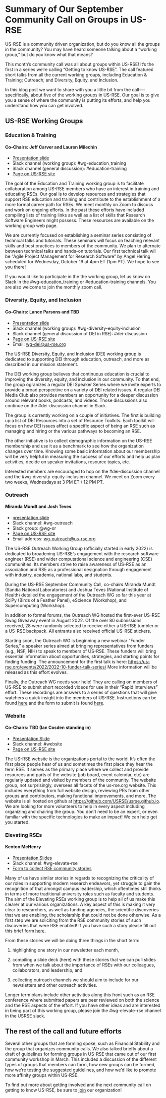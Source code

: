 # Summary of Our September Community Call on Groups in US-RSE

US-RSE is a community driven organization,
but do you know all the groups in the community?
You may have heard someone talking about a “working group,”
but do you know what that means?

This month’s community call was all about groups within US-RSE!
It’s the first in a series we’re calling “Getting to know US-RSE”.
The call featured short talks from all the current working groups,
including Education & Training; Outreach; and Diversity, Equity, and Inclusion.

In this blog post we want to share with you a little bit
from the call---specifically, about five of the working groups in US-RSE.
Our goal is to give you a sense of where the community is putting its efforts,
and help you understand how you can get involved.

## US-RSE Working Groups

### Education & Training
#### Co-Chairs: Jeff Carver and Lauren Milechin

* [Presentation slide](https://docs.google.com/presentation/d/1Nmp-aPwKB6RH8sBkbeA2IuYiUN5xH24l/edit#slide=id.p1)
* Slack channel (working group): #wg-education_training
* Slack channel (general discussion): #education-training
* [Page on US-RSE site](https://us-rse.org/wg/education_training/)

The goal of the Education and Training working group
is to facilitate collaboration among US-RSE members
who have an interest in training and educating RSEs.
Our goal is to develop resources and strategies
that support RSE education and training and contribute to the establishment
of a more formal career path for RSEs.
We meet monthly on Zoom to discuss and work on ongoing efforts.
In the past these efforts have included compiling lists of training links
as well as a list of skills that Research Software Engineers might possess.
These resources are available on the working group web page.

We are currently focused on establishing a seminar series
consisting of technical talks and tutorials.
These seminars will focus on teaching relevant skills
and best practices to members of the community.
We plan to alternate between technical talks and hands-on tutorials.
Our first technical talk will be "Agile Project Management for Research Software"
by Angel Hering scheduled for Wednesday, October 19 at 4pm ET (1pm PT). We hope to see you there!

If you would like to participate in the the working group,
let us know on Slack in the #wg-education_training
or #education-training channels.
You are also welcome to join the monthly zoom call.


### Diversity, Equity, and Inclusion
#### Co-Chairs: Lance Parsons and TBD
* [Presentation slide](https://docs.google.com/presentation/d/1m5sW0K3H5T_8HQXTJ28io-B8Df2kRP5DAW7xlRF_KkI/edit#slide=id.g15135ed554c_0_1)
* Slack channel (working group): #wg-diversity-equity-inclusion
* Slack channel (general discussion of DEI in RSE): #dei-discussion
* [Page on US-RSE site](https://us-rse.org/wg/dei/)
* Email: [wg-dei@us-rse.org](mailto:wg-dei@us-rse.org)

The US-RSE Diversity, Equity, and Inclusion (DEI) working group is dedicated to
supporting DEI through education, outreach,
and more as described in our mission statement.

The DEI working group believes that continuous education is crucial to
improving the diversity, equity, and inclusion in our community. To that end,
the group ogranizes a regular DEI Speaker Series where we invite experts to
provide a broad perspective on a variety of DEI related issues. A regular DEI
Media Club also provides members an opportunity for a deeper discussion around
relevant books, podcasts, and videos. Those discussions also continue on
the #dei-discussion channel in Slack.

The group is currently working on a couple of initiatives.
The first is building up a list of DEI Resources into a set of Resource Toolkits.
Each toolkit will focus on how DEI issues affect a specific aspect of being an RSE
such as managing and hiring or the various pathways to becoming an RSE.

The other initiative is to collect demographic information
on the US-RSE membership and use it as a benchmark
to see how the organization changes over time.
Knowing some basic information about our membership
will be very helpful in measuring the success of our efforts
and help us plan activities, decide on speaker invitations, resource topics, etc.

Interested members are encouraged to hop on the #dei-discussion channel
and the #wg-diversity-equity-inclusion channel.
We meet on Zoom every two weeks, Wednesdays at 3 PM ET / 12 PM PT.

### Outreach
#### Miranda Mundt and Josh Teves
* [presentation slide](https://docs.google.com/presentation/d/1wRVREocSYy_E_40vXcWQAzSbWXEcwg3r/edit#slide=id.p1)
* Slack channel: #wg-outreach
* Slack group: @wg-or
* [Page on US-RSE site](https://us-rse.org/wg/outreach/)
* Email address: wg-outreach@us-rse.org

The US-RSE Outreach Working Group (officially started in early 2022)
is dedicated to broadening US-RSE’s engagement with the
research software engineer (RSE) and
wider computational science and engineering (CSE) communities.
Its members strive to raise awareness of US-RSE as an association and
RSE as a professional designation through engagement
with industry, academia, national labs, and students.

During the US-RSE September Community Call,
co-chairs Miranda Mundt (Sandia National Laboratories)
and Joshua Teves (National Institute of Health) detailed the engagement
of the Outreach WG so far this year at SciPy (Birds of a Feather Panel),
eScience (Workshop), and Supercomputing (Workshop).

In addition to formal forums, the Outreach WG hosted the first-ever
US-RSE Swag Giveaway event in August 2022.
Of the over 80 submissions received,
28 were randomly selected to receive either a US-RSE tumbler
or a US-RSE backpack. All entrants also received official US-RSE stickers.

Starting soon, the Outreach WG is beginning a new webinar “Funder Series,”
a speaker series aimed at bringing representatives from funders (e.g., NSF, NIH)
 to speak to members of US-RSE. These funders will bring essential information
about opportunities, strategies, and starting points for finding funding.
The announcement for the first talk is here:
<https://us-rse.org/events/2022/2022-10-funder-talk-series/>
More information will be released as this effort evolves.

Finally, the Outreach WG needs your help!
They are calling on members of US-RSE to submit short recorded videos
for use in their “Rapid Interviews” effort.
These recordings are answers to a series of questions
that will give watchers a quick insight into the members of
US-RSE. Instructions can be found
[here](https://docs.google.com/document/d/1Q_D1mf8h5ryqy4y73j16g2-HY7wp-pBsIQj7O6k9u4s/edit)
and the form to submit is found
[here](https://forms.gle/qcg6AjpLAFxvXy879).

### Website
#### Co-Chairs: TBD (Ian Cosden standing in)
* [Presentation Slide](https://docs.google.com/presentation/d/1K1YJ6pZ0CtiE2kYTiH_4ivQKvUrRZxb63Z6bw7X9gPQedit#slide=id.g15135ed554c_0_1)
* Slack channel: #website
* [Page on US-RSE site](https://us-rse.org/wg/website/)

The US-RSE website is the organizations portal to the world.
It’s often the first place people hear of us and sometimes
the first place they hear the term RSE.
It serves as the primary place where we collect and provide resources
and parts of the website (job board, event calendar, etc)
are regularly updated and visited by members of the community.
The website group, not surprisingly, oversees
all facets of the us-rse.org website.
This includes everything from full website design,
reviewing PRs from other groups and contributors,
making functional improvements, and more.
The website is all hosted on github at https://github.com/USRSE/usrse.github.io.
We are looking for more volunteers to help in every aspect
including organizing and chairing the group.
You don’t need to be an expert,
or even familiar with the specific technologies to make an impact!
We can help get you started.

### Elevating RSEs
#### Kenton McHenry
* [Presentation Slides](https://docs.google.com/presentation/d/1s_5EhuxKm2aJbvJ4X-Lb2BXOputs5GzZhJ4_ion2Nfg/edit#slide=id.p)
* Slack channel: #wg-elevate-rse
* [Form to collect RSE community stories](https://docs.google.com/forms/d/1zCf4CShRvK3ec1IJasTgGi0_a568gPVRZPMlv3nmlZY)

Many of us have similar stories in regards to
recognizing the criticality of our roles
in supporting modern research endeavors,
 yet struggle to gain the recognition of that amongst campus leadership,
 which oftentimes still thinks in terms of more traditional university roles
 such as faculty and students.
 The aim of the Elevating RSEs working group is to help all of us
 make this clearer at our various organizations.
A key aspect of this is making it very clear to researchers,
as well as funding agencies, the scientific discoveries that we are enabling,
the scholarship that could not be done otherwise.
As a first step we are soliciting from the RSE community stories
of such discoveries that were RSE enabled!
If you have such a story please fill out this brief form
[here](https://docs.google.com/forms/d/1zCf4CShRvK3ec1IJasTgGi0_a568gPVRZPMlv3nmlZY).

From these stories we will be doing three things in the short term:

1. highlighting one story in our newsletter each month,

2. compiling a slide deck (here) with these stories
that we can pull slides from when we talk about the importance of RSEs
with our colleagues, collaborators, and leadership, and

3. collecting outreach channels we should aim to include for
our newsletters and other outreach activities.

Longer term plans include other activities along this front
such as an RSE conference where submitted papers are peer reviewed
on both the science and the RSE aspects of the effort.
If you have other ideas and are interested in being part of this working group,
please join the #wg-elevate-rse channel in the USRSE slack.

## The rest of the call and future efforts

Several other groups that are forming spoke,
such as Financial Stability and the group that organizes community calls.
We also talked briefly about a draft of guidelines for forming groups in US-RSE
that came out of our first community workshop in March.
This included a discussion of the different types of groups
that members can form, how new groups can be formed,
how we’re testing the suggested guidelines,
and how we’d like to promote more affinity groups within US-RSE.

To find out more about getting involved
and the next community call on
getting to know US-RSE,
be sure to [join](https://us-rse.org/join/)
our organization!
